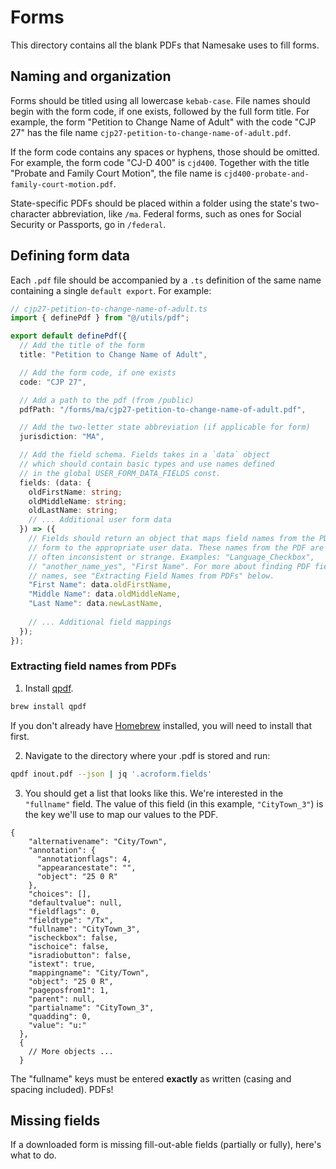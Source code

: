 # Forms

This directory contains all the blank PDFs that Namesake uses to fill forms.

## Naming and organization

Forms should be titled using all lowercase `kebab-case`. File names should begin with the form code, if one exists, followed by the full form title. For example, the form "Petition to Change Name of Adult" with the code "CJP 27" has the file name `cjp27-petition-to-change-name-of-adult.pdf`.

If the form code contains any spaces or hyphens, those should be omitted. For example, the form code "CJ-D 400" is `cjd400`. Together with the title "Probate and Family Court Motion", the file name is `cjd400-probate-and-family-court-motion.pdf`.

State-specific PDFs should be placed within a folder using the state's two-character abbreviation, like `/ma`. Federal forms, such as ones for Social Security or Passports, go in `/federal`.

## Defining form data

Each `.pdf` file should be accompanied by a `.ts` definition of the same name containing a single `default export`. For example:

```ts
// cjp27-petition-to-change-name-of-adult.ts
import { definePdf } from "@/utils/pdf";

export default definePdf({
  // Add the title of the form
  title: "Petition to Change Name of Adult",

  // Add the form code, if one exists
  code: "CJP 27",

  // Add a path to the pdf (from /public)
  pdfPath: "/forms/ma/cjp27-petition-to-change-name-of-adult.pdf",

  // Add the two-letter state abbreviation (if applicable for form)
  jurisdiction: "MA",

  // Add the field schema. Fields takes in a `data` object
  // which should contain basic types and use names defined
  // in the global USER_FORM_DATA_FIELDS const.
  fields: (data: {
    oldFirstName: string;
    oldMiddleName: string;
    oldLastName: string;
    // ... Additional user form data
  }) => ({
    // Fields should return an object that maps field names from the PDF
    // form to the appropriate user data. These names from the PDF are
    // often inconsistent or strange. Examples: "Language_Checkbox",
    // "another_name_yes", "First Name". For more about finding PDF field
    // names, see "Extracting Field Names from PDFs" below.
    "First Name": data.oldFirstName,
    "Middle Name": data.oldMiddleName,
    "Last Name": data.newLastName,
    
    // ... Additional field mappings
  });
});
```

### Extracting field names from PDFs

1. Install [qpdf](https://qpdf.readthedocs.io/en/stable/index.html).

```bash
brew install qpdf
```

If you don't already have [Homebrew](https://brew.sh/) installed, you will need to install that first.

2. Navigate to the directory where your .pdf is stored and run:

```bash
qpdf inout.pdf --json | jq '.acroform.fields'
```

3. You should get a list that looks like this. We're interested in the `"fullname"` field. The value of this field (in this example, `"CityTown_3"`) is the key we'll use to map our values to the PDF.

```jsonc
{
    "alternativename": "City/Town",
    "annotation": {
      "annotationflags": 4,
      "appearancestate": "",
      "object": "25 0 R"
    },
    "choices": [],
    "defaultvalue": null,
    "fieldflags": 0,
    "fieldtype": "/Tx",
    "fullname": "CityTown_3",
    "ischeckbox": false,
    "ischoice": false,
    "isradiobutton": false,
    "istext": true,
    "mappingname": "City/Town",
    "object": "25 0 R",
    "pageposfrom1": 1,
    "parent": null,
    "partialname": "CityTown_3",
    "quadding": 0,
    "value": "u:"
  },
  {
    // More objects ...
  }
```

The "fullname" keys must be entered **exactly** as written (casing and spacing included). PDFs!

## Missing fields

If a downloaded form is missing fill-out-able fields (partially or fully), here's what to do.